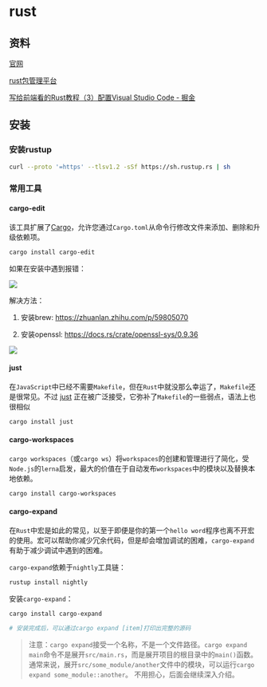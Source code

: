# rust

## 资料

[官网](https://www.rust-lang.org/zh-CN/)

[rust包管理平台](https://crates.io/)

[写给前端看的Rust教程（3）配置Visual Studio Code - 掘金](https://juejin.cn/post/7038877104175824909)

## 安装

### 安装rustup

```bash
curl --proto '=https' --tlsv1.2 -sSf https://sh.rustup.rs | sh
```

### 常用工具

#### cargo-edit

该工具扩展了[Cargo](http://doc.crates.io/)，允许您通过`Cargo.toml`从命令行修改文件来添加、删除和升级依赖项。

```bash
cargo install cargo-edit
```

如果在安装中遇到报错：

![](../..//imgs/rust-1.png)

解决方法：

1. 安装brew: https://zhuanlan.zhihu.com/p/59805070

2. 安装openssl: https://docs.rs/crate/openssl-sys/0.9.36

![](/Users/yangyipeng/Desktop/study/docs/imgs/rust-env-1.png)

#### just

在`JavaScript`中已经不需要`Makefile`，但在`Rust`中就没那么幸运了，`Makefile`还是很常见。不过 [just](https://link.juejin.cn/?target=https%3A%2F%2Fgithub.com%2Fcasey%2Fjust "https://github.com/casey/just") 正在被广泛接受，它弥补了`Makefile`的一些弱点，语法上也很相似

```bash
cargo install just
```

#### cargo-workspaces

`cargo workspaces`（或`cargo ws`）将`workspaces`的创建和管理进行了简化，受`Node.js`的`lerna`启发，最大的价值在于自动发布`workspaces`中的模块以及替换本地依赖。

```bash
cargo install cargo-workspaces
```

#### cargo-expand

在`Rust`中宏是如此的常见，以至于即便是你的第一个`hello word`程序也离不开宏的使用。宏可以帮助你减少冗余代码，但是却会增加调试的困难，`cargo-expand`有助于减少调试中遇到的困难。

`cargo-expand`依赖于`nightly`工具链：

```bash
rustup install nightly
```

安装`cargo-expand`：

```bash
cargo install cargo-expand

# 安装完成后，可以通过cargo expand [item]打印出完整的源码
```

> 注意：`cargo expand`接受一个名称，不是一个文件路径。`cargo expand main`命令不是展开`src/main.rs`，而是展开项目的根目录中的`main()`函数。通常来说，展开`src/some_module/another`文件中的模块，可以运行`cargo expand some_module::another`。 不用担心，后面会继续深入介绍。
